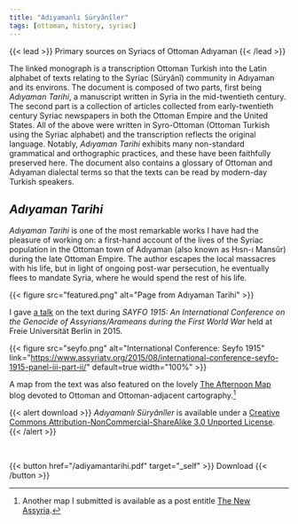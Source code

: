 ```yaml
---
title: "Adıyamanlı Süryânîler"
tags: [ottoman, history, syriac]
---
```


{{< lead >}}
Primary sources on Syriacs of Ottoman Adıyaman
{{< /lead >}}

The linked monograph is a transcription Ottoman Turkish into the Latin alphabet of texts relating to the Syriac (Süryânî) community in Adıyaman and its environs. The document is composed of two parts, first being *Adıyaman Tarihi*, a manuscript written in Syria in the mid-twentieth century. The second part is a collection of articles collected from early-twentieth century Syriac newspapers in both the Ottoman Empire and the United States. All of the above were written in Syro-Ottoman (Ottoman Turkish using the Syriac alphabet) and the transcription reflects the original language. Notably, *Adıyaman Tarihi* exhibits many non-standard grammatical and orthographic practices, and these have been faithfully preserved here. The document also contains a glossary of Ottoman and Adıyaman dialectal terms so that the texts can be read by modern-day Turkish speakers.

## *Adıyaman Tarihi*

*Adıyaman Tarihi* is one of the most remarkable works I have had the pleasure of working on: a first-hand account of the lives of the Syriac population in the Ottoman town of Adıyaman (also known as Hısn-ı Mansûr) during the late Ottoman Empire. The author escapes the local massacres with his life, but in light of ongoing post-war persecution, he eventually flees to mandate Syria, where he would spend the rest of his life.

{{< figure src="featured.png" alt="Page from Adıyaman Tarihi" >}}

I gave [a talk](https://www.assyriatv.org/2015/08/international-conference-seyfo-1915-panel-iii-part-ii/) on the text during *SAYFO 1915: An International Conference on the Genocide of Assyrians/Arameans during the First World War* held at Freie Universität Berlin in 2015.

{{< figure
    src="seyfo.png"
    alt="International Conference: Seyfo 1915"
    link="https://www.assyriatv.org/2015/08/international-conference-seyfo-1915-panel-iii-part-ii/"
    default=true
    width="100%"
    >}}

A map from the text was also featured on the lovely [The Afternoon Map](http://www.midafternoonmap.com/2013/03/adiyaman-by-hand.html) blog devoted to Ottoman and Ottoman-adjacent cartography.[^1]

{{< alert download >}}
*Adıyamanlı Süryânîler* is available under a [Creative Commons Attribution-NonCommercial-ShareAlike 3.0 Unported License](http://creativecommons.org/licenses/by-nc-sa/3.0/).
{{< /alert >}}

<br>

{{< button href="/adiyamantarihi.pdf" target="_self" >}}
Download
{{< /button >}}

[^1]: Another map I submitted is available as a post entitle [The New Assyria](http://www.midafternoonmap.com/2013/07/the-new-assyria.html).
